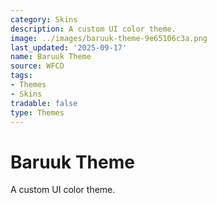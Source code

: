 ```yaml
---
category: Skins
description: A custom UI color theme.
image: ../images/baruuk-theme-9e65106c3a.png
last_updated: '2025-09-17'
name: Baruuk Theme
source: WFCD
tags:
- Themes
- Skins
tradable: false
type: Themes
---
```


# Baruuk Theme

A custom UI color theme.

